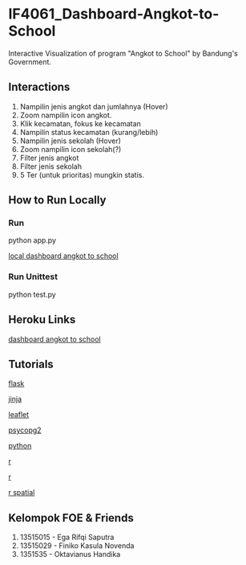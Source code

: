 # IF4061_Dashboard-Angkot-to-School

Interactive Visualization of program "Angkot to School" by Bandung's Government.

## Interactions

1. Nampilin jenis angkot dan jumlahnya (Hover)
2. Zoom nampilin icon angkot.
3. Klik kecamatan, fokus ke kecamatan
4. Nampilin status kecamatan (kurang/lebih)
5. Nampilin jenis sekolah (Hover)
6. Zoom nampilin icon sekolah(?)
7. Filter jenis angkot
8. Filter jenis sekolah
9. 5 Ter (untuk prioritas) mungkin statis.

## How to Run Locally

### Run

python app.py

[local dashboard angkot to school](http://127.0.0.1:5000/)

### Run Unittest

python test.py

## Heroku Links

[dashboard angkot to school](http://dashboard-angkot-to-school.herokuapp.com/)

## Tutorials

[flask](http://flask.pocoo.org/docs/1.0/)

[jinja](http://jinja.pocoo.org/docs/2.10/templates/)

[leaflet](https://leafletjs.com/examples/geojson/)

[psycopg2](http://initd.org/psycopg/docs/)

[python](https://www.python.org/dev/peps/pep-0008/#naming-conventions)

[r](https://www.r-project.org/other-docs.html)

[r](https://cran.r-project.org/manuals.html)

[r spatial](https://www.rspatial.org/intr/1-introduction.html#)

## Kelompok FOE & Friends

1. 13515015 - Ega Rifqi Saputra
2. 13515029 - Finiko Kasula Novenda
3. 1351535 - Oktavianus Handika
